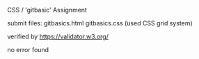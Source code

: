 CSS / 'gitbasic' Assignment

submit files:
    gitbasics.html
    gitbasics.css
    (used CSS grid system)

verified by https://validator.w3.org/

no error found

